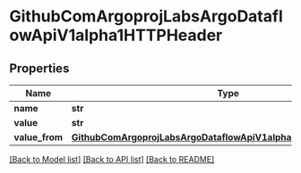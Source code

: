 # GithubComArgoprojLabsArgoDataflowApiV1alpha1HTTPHeader

## Properties
Name | Type | Description | Notes
------------ | ------------- | ------------- | -------------
**name** | **str** |  | [optional] 
**value** | **str** |  | [optional] 
**value_from** | [**GithubComArgoprojLabsArgoDataflowApiV1alpha1HTTPHeaderSource**](GithubComArgoprojLabsArgoDataflowApiV1alpha1HTTPHeaderSource.md) |  | [optional] 

[[Back to Model list]](../README.md#documentation-for-models) [[Back to API list]](../README.md#documentation-for-api-endpoints) [[Back to README]](../README.md)


